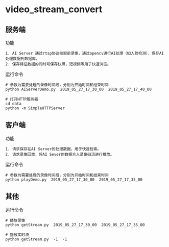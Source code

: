 # video_stream_convert

## 服务端

功能
```
1. AI Server 通过rtsp协议拉取前录像，通过opencv进行AI处理（如人脸检测），保存AI处理数据到数据库。 
2. 保存特征数据的同时可保存快照，短视频等用于快速浏览。
```

运行命令
```
# 参数为需要处理的录像时间段，分别为开始时间和结束时间
python AIServerDemo.py  2019_05_27_17_30_00  2019_05_27_17_40_00

# 打开HTTP服务器
cd data
python -m SimpleHTTPServer
```

## 客户端

功能
```
1. 请求保存在AI Server的处理数据，用于快速检索。
2. 请求录像回放，将AI Sever的数据合入录像码流进行播放。
```

运行命令
```
# 参数为需要处理的录像时间段，分别为开始时间和结束时间
python playDemo.py  2019_05_27_17_30_00  2019_05_27_17_35_00
```

## 其他

运行命令
```
# 播放录像
python getStream.py  2019_05_27_17_30_00  2019_05_27_17_35_00

# 播放实时流
python getStream.py  -1  -1
```